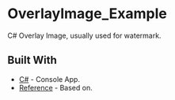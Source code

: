 # OverlayImage_Example
C# Overlay Image, usually used for watermark.

## Built With

* [C#](https://code.visualstudio.com/docs/languages/csharp) - Console App.
* [Reference](https://foro.elhacker.net/net/ayuda_en_c_con_poner_imagen_sobre_imagen-t434236.0.html;msg2012174) - Based on.

